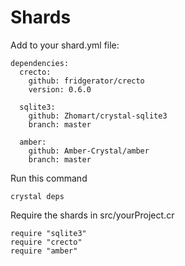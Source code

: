 # Shards

Add to your shard.yml file:

```crystal
dependencies:
  crecto:
    github: fridgerator/crecto
    version: 0.6.0

  sqlite3:
    github: Zhomart/crystal-sqlite3
    branch: master

  amber:
    github: Amber-Crystal/amber 
    branch: master  
```

Run this command

```
crystal deps
```

Require the shards in src/yourProject.cr

```
require "sqlite3"
require "crecto"
require "amber"
```



